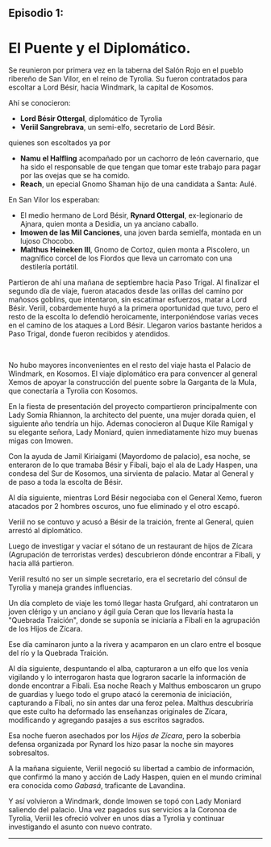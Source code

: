 ## Episodio 1:
# El Puente y el Diplomático.

Se reunieron por primera vez en la taberna del Salón Rojo en el pueblo ribereño de San Vilor, en el reino de Tyrolia. Su fueron contratados para escoltar a Lord Bésir, hacia Windmark, la capital de Kosomos.

Ahí se conocieron:
* **Lord Bésir Ottergal**, diplomático de Tyrolia
* **Veriil Sangrebrava**, un semi-elfo, secretario de Lord Bésir.

quienes son escoltados ya por
* **Namu el Halfling** acompañado por un cachorro de león cavernario, que ha sido el responsable de que tengan que tomar este trabajo para pagar por las ovejas que se ha comido.
* **Reach**, un epecial Gnomo Shaman hijo de una candidata a Santa: Aulé.

En San Vilor los esperaban:
* El medio hermano de Lord Bésir, **Rynard Ottergal**, ex-legionario de Ajnara, quien monta a Desidia, un ya anciano caballo.
* **Imowen de las Mil Canciones**, una joven barda semielfa, montada en un lujoso Chocobo.
* **Malthus Heineken III**, Gnomo de Cortoz, quien monta a Piscolero, un magnífico corcel de los Fiordos que lleva un carromato con una destilería portátil.

Partieron de ahí una mañana de septiembre hacia Paso Trigal. Al finalizar el segundo día de viaje, fueron atacados desde las orillas del camino por mañosos goblins, que intentaron, sin escatimar esfuerzos, matar a Lord Bésir. Veriil, cobardemente huyó a la primera oportunidad que tuvo, pero el resto de la escolta lo defendió heroicamente, interponiéndose varias veces en el camino de los ataques a Lord Bésir. Llegaron varios bastante heridos a Paso Trigal, donde fueron recibidos y atendidos.

&nbsp;

No hubo mayores inconvenientes en el resto del viaje hasta el Palacio de Windmark, en Kosomos.
El viaje diplomático era para convencer al general Xemos de apoyar la construcción del puente sobre la Garganta de la Mula, que conectaría a Tyrolia con Kosomos.

En la fiesta de presentación del proyecto compartieron principalmente con Lady Somia Rhiannon, la architecto del puente, una mujer dorada quien, el siguiente año tendría un hijo. Ademas conocieron al Duque Kile Ramigal y su elegante señora, Lady Moniard, quien inmediatamente hizo muy buenas migas con Imowen.

Con la ayuda de Jamil Kiriaigami (Mayordomo de palacio), esa noche, se enteraron de lo que tramaba Bésir y Fibali, bajo el ala de Lady Haspen, una condesa del Sur de Kosomos, una sirvienta de palacio. Matar al General y de paso a toda la escolta de Bésir.

Al día siguiente, mientras Lord Bésir negociaba con el General Xemo, fueron atacados por 2 hombres oscuros, uno fue eliminado y el otro escapó.

Veriil no se contuvo y acusó a Bésir de la traición, frente al General, quien arrestó al diplomático.

Luego de investigar y vaciar el sótano de un restaurant de hijos de Zícara (Agrupación de terroristas verdes) descubrieron dónde encontrar a Fibali, y hacia allá partieron.

Veriil resultó no ser un simple secretario, era el secretario del cónsul de Tyrolia y maneja grandes influencias.

Un día completo de viaje les tomó llegar hasta Grufgard, ahí contrataron un joven clérigo y un anciano y ágil guía Ceran que los llevaría hasta la "Quebrada Traición", donde se suponía se iniciaría a Fibali en la agrupación de los Hijos de Zícara.

Ese día caminaron junto a la rivera y acamparon en un claro entre el bosque del río y la Quebrada Traición.

Al día siguiente, despuntando el alba, capturaron a un elfo que los venía vigilando y lo interrogaron hasta que lograron sacarle la información de donde encontrar a Fibali. Esa noche Reach y Malthus emboscaron un grupo de guardias y luego todo el grupo atacó la ceremonia de iniciación, capturando a Fibali, no sin antes dar una feroz pelea. Malthus descubriría que este culto ha deformado las enseñanzas originales de Zícara, modificando y agregando pasajes a sus escritos sagrados.

Esa noche fueron asechados por los _Hijos de Zícara_, pero la soberbia defensa organizada por Rynard los hizo pasar la noche sin mayores sobresaltos.

A la mañana siguiente, Veriil negoció su libertad a cambio de información, que confirmó la mano y acción de Lady Haspen, quien en el mundo criminal era conocida como _Gabasá_, traficante de Lavandina.

Y así volvieron a Windmark, donde Imowen se topó con Lady Moniard saliendo del palacio. Una vez pagados sus servicios a la Coronoa de Tyrolia, Veriil les ofreció volver en unos días a Tyrolia y continuar investigando el asunto con nuevo contrato.


---

